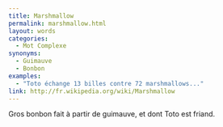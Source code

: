 ```yaml
---
title: Marshmallow
permalink: marshmallow.html
layout: words
categories:
  - Mot Complexe
synonyms:
  - Guimauve
  - Bonbon
examples:
  - "Toto échange 13 billes contre 72 marshmallows..."
link: http://fr.wikipedia.org/wiki/Marshmallow
---
```


Gros bonbon fait à partir de guimauve, et dont Toto est friand.
